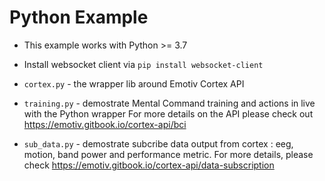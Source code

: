 # Python Example

- This example works with Python >= 3.7

- Install websocket client via  `pip install websocket-client`

- `cortex.py` - the wrapper lib around Emotiv Cortex API

- `training.py` - demostrate Mental Command training and actions in live with the Python wrapper
For more details on the API please check out https://emotiv.gitbook.io/cortex-api/bci

- `sub_data.py` - demostrate subcribe data output from cortex : eeg, motion, band power and performance metric.
For more details, please check https://emotiv.gitbook.io/cortex-api/data-subscription


